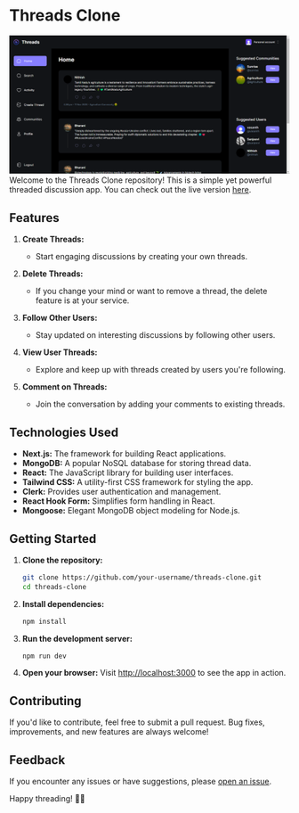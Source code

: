 # Threads Clone
![thread App Screenshot](images/screenshot.png)
Welcome to the Threads Clone repository! This is a simple yet powerful threaded discussion app. You can check out the live version [here](https://threads-clone-chi-orpin.vercel.app/).

## Features

1. **Create Threads:**
   - Start engaging discussions by creating your own threads.

2. **Delete Threads:**
   - If you change your mind or want to remove a thread, the delete feature is at your service.

3. **Follow Other Users:**
   - Stay updated on interesting discussions by following other users.

4. **View User Threads:**
   - Explore and keep up with threads created by users you're following.

5. **Comment on Threads:**
   - Join the conversation by adding your comments to existing threads.

## Technologies Used

- **Next.js:** The framework for building React applications.
- **MongoDB:** A popular NoSQL database for storing thread data.
- **React:** The JavaScript library for building user interfaces.
- **Tailwind CSS:** A utility-first CSS framework for styling the app.
- **Clerk:** Provides user authentication and management.
- **React Hook Form:** Simplifies form handling in React.
- **Mongoose:** Elegant MongoDB object modeling for Node.js.

## Getting Started

1. **Clone the repository:**
   ```bash
   git clone https://github.com/your-username/threads-clone.git
   cd threads-clone
   ```

2. **Install dependencies:**
   ```bash
   npm install
   ```

3. **Run the development server:**
   ```bash
   npm run dev
   ```

4. **Open your browser:**
   Visit [http://localhost:3000](http://localhost:3000) to see the app in action.

## Contributing

If you'd like to contribute, feel free to submit a pull request. Bug fixes, improvements, and new features are always welcome!

## Feedback

If you encounter any issues or have suggestions, please [open an issue](https://github.com/your-username/threads-clone/issues).

Happy threading! 🧵✨
